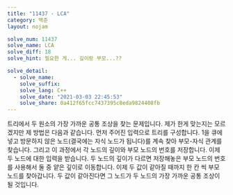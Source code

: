 ```yaml
---
title: "11437 - LCA"
category: 백준
layout: nojam

solve_num: 11437
solve_name: LCA
solve_diff: 18
solve_hint: 필요한 게... 깊이랑 부모...??

solve_detail:
  - solve_name:
    solve_suffix:
    solve_lang: C++
    solve_date: "2021-03-03 22:45:53"
    solve_share: 0a412f65fcc7437395c8eda9824408fb
---
```


트리에서 두 원소의 가장 가까운 공통 조상을 찾는 문제입니다. 제가 한게 맞는지는 모르겠지만 제 방법은 다음과 같습니다. 먼저 주어진 입력으로 트리를 구성합니다. 1을 큐에 넣고 방문하지 않은 노드(결국에는 자식 노드가 됩니다)를 계속 찾아 부모-자식 관계를 찾습니다. 그리고 이 과정에서 각 노드의 깊이와 부모 노드의 번호를 저장합니다. 이제 두 노드에 대한 입력을 받습니다. 두 노드의 깊이가 다르면 저장해놓은 부모 노드의 번호를 사용해서 둘 중 얕은 깊이로 이동합니다. 이제 두 값이 같아질 때까지 한 칸 씩 부모 노드를 찾아갑니다. 두 값이 같아진다면 그 노드가 두 노드의 가장 가까운 공통 조상이 될 것입니다.
